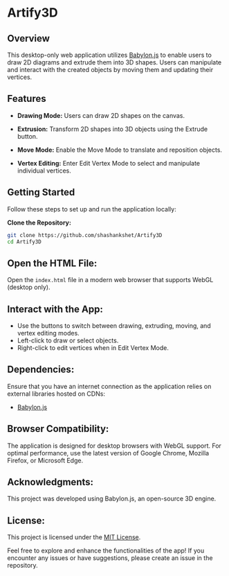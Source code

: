 # Artify3D

## Overview
This desktop-only web application utilizes [Babylon.js](https://www.babylonjs.com/) to enable users to draw 2D diagrams and extrude them into 3D shapes. Users can manipulate and interact with the created objects by moving them and updating their vertices.

## Features
- **Drawing Mode:** Users can draw 2D shapes on the canvas.
  
- **Extrusion:** Transform 2D shapes into 3D objects using the Extrude button.

- **Move Mode:** Enable the Move Mode to translate and reposition objects.

- **Vertex Editing:** Enter Edit Vertex Mode to select and manipulate individual vertices.

## Getting Started
Follow these steps to set up and run the application locally:

 **Clone the Repository:**
   ```bash
   git clone https://github.com/shashankshet/Artify3D
   cd Artify3D
   ````
## Open the HTML File:
Open the `index.html` file in a modern web browser that supports WebGL (desktop only).

## Interact with the App:
- Use the buttons to switch between drawing, extruding, moving, and vertex editing modes.
- Left-click to draw or select objects.
- Right-click to edit vertices when in Edit Vertex Mode.

## Dependencies:
Ensure that you have an internet connection as the application relies on external libraries hosted on CDNs:
- [Babylon.js](https://www.babylonjs.com/)


## Browser Compatibility:
The application is designed for desktop browsers with WebGL support. For optimal performance, use the latest version of Google Chrome, Mozilla Firefox, or Microsoft Edge.

## Acknowledgments:
This project was developed using Babylon.js, an open-source 3D engine.

## License:
This project is licensed under the [MIT License](LICENSE.md).

Feel free to explore and enhance the functionalities of the app! If you encounter any issues or have suggestions, please create an issue in the repository.

